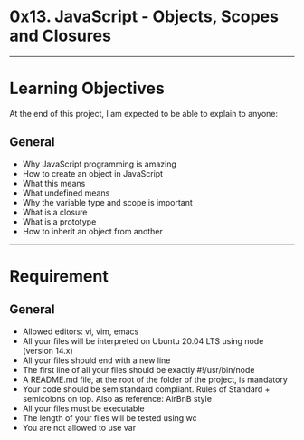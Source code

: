 # 0x13. JavaScript - Objects, Scopes and Closures

---

# Learning Objectives

At the end of this project, I am expected to be able to explain to anyone:
## General
- Why JavaScript programming is amazing
- How to create an object in JavaScript
- What this means
- What undefined means 
- Why the variable type and scope is important
- What is a closure
- What is a prototype
- How to inherit an object from another

---

# Requirement 
## General
- Allowed editors: vi, vim, emacs
- All your files will be interpreted on Ubuntu 20.04 LTS using node (version 14.x)
- All your files should end with a new line
- The first line of all your files should be exactly #!/usr/bin/node
- A README.md file, at the root of the folder of the project, is mandatory
- Your code should be semistandard compliant. Rules of Standard + semicolons on top. Also as reference: AirBnB style
- All your files must be executable
- The length of your files will be tested using wc
- You are not allowed to use var
